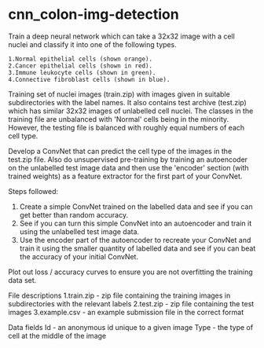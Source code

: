 # cnn_colon-img-detection
Train a deep neural network which can take a 32x32 image with a cell nuclei and classify it into one of the following types.

	1.Normal epithelial cells (shown orange).
	2.Cancer epithelial cells (shown in red).
	3.Immune leukocyte cells (shown in green).
	4.Connective fibroblast cells (shown in blue).

Training set of nuclei images (train.zip) with images given in suitable subdirectories with the label names. 
It also contains test archive (test.zip) which has similar 32x32 images of unlabelled cell nuclei.
The classes in the training file are unbalanced with 'Normal' cells being in the minority. However, the testing file is balanced with roughly equal 
numbers of each cell type.

Develop a ConvNet that can predict the cell type of the images in the test.zip file. 
Also do unsupervised pre-training by training an autoencoder on the unlabelled test image data and then use the 'encoder' section (with trained weights) 
as a feature extractor for the first part of your ConvNet.

Steps followed:
  1. Create a simple ConvNet trained on the labelled data and see if you can get better than random accuracy.
  2. See if you can turn this simple ConvNet into an autoencoder and train it using the unlabelled test image data.
  3. Use the encoder part of the autoencoder to recreate your ConvNet and train it using the smaller quantity of labelled data and see if you can beat the 
      accuracy of your initial ConvNet.
      
Plot out loss / accuracy curves to ensure you are not overfitting the training data set.

File descriptions
	1.train.zip - zip file containing the training images in subdirectories with the relevant labels
	2.test.zip - zip file containing the test images
	3.example.csv - an example submission file in the correct format

Data fields
	Id - an anonymous id unique to a given image
	Type - the type of cell at the middle of the image

